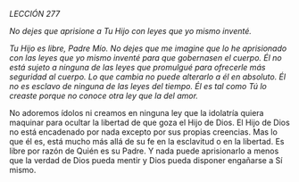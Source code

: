 *LECCIÓN 277*

*No dejes que aprisione a Tu Hijo con leyes que yo mismo inventé.*

_Tu Hijo es libre, Padre Mío. No dejes que me imagine que lo he aprisionado con las leyes que yo mismo inventé para que gobernasen el cuerpo. Él no está sujeto a ninguna de las leyes que promulgué para ofrecerle más seguridad al cuerpo. Lo que cambia no puede alterarlo a él en absoluto. Él no es esclavo de ninguna de las leyes del tiempo. Él es tal como Tú lo creaste porque no conoce otra ley que la del amor._

No adoremos ídolos ni creamos en ninguna ley que la idolatría quiera maquinar para ocultar la libertad de que goza el Hijo de Dios. El Hijo de Dios no está encadenado por nada excepto por sus propias creencias. Mas lo que él es, está mucho más allá de su fe en la esclavitud o en la libertad. Es libre por razón de Quién es su Padre. Y nada puede aprisionarlo a menos que la verdad de Dios pueda mentir y Dios pueda disponer engañarse a Sí mismo.